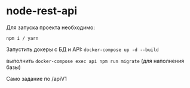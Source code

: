 # node-rest-api

Для запуска проекта необходимо:

```npm i / yarn```

Запустить докеры с БД и API: ```docker-compose up -d --build```

выполнить ```docker-compose exec api npm run migrate``` (для наполнения базы)

Само задание по /apiV1